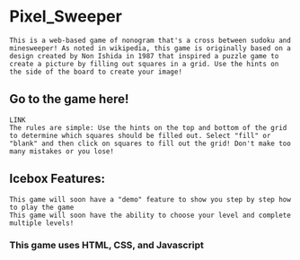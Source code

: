 # Pixel_Sweeper
    This is a web-based game of nonogram that's a cross between sudoku and minesweeper! As noted in wikipedia, this game is originally based on a design created by Non Ishida in 1987 that inspired a puzzle game to create a picture by filling out squares in a grid. Use the hints on the side of the board to create your image!


## Go to the game here!
    LINK
    The rules are simple: Use the hints on the top and bottom of the grid to determine which squares should be filled out. Select "fill" or "blank" and then click on squares to fill out the grid! Don't make too many mistakes or you lose!


## Icebox Features:
    This game will soon have a "demo" feature to show you step by step how to play the game
    This game will soon have the ability to choose your level and complete multiple levels!

    

### This game uses HTML, CSS, and Javascript